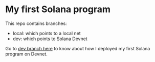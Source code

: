 # My first Solana program

This repo contains branches:

* local: which points to a local net
* dev: which points to Solana Devnet

Go to [dev branch here](https://github.com/fibo/hello-anchor/tree/dev) to know about how I deployed my first Solana program on Devnet.
